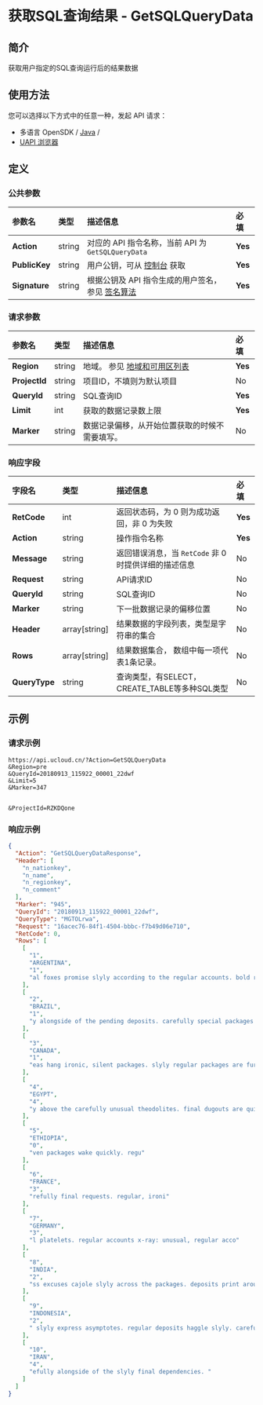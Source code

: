 # 获取SQL查询结果 - GetSQLQueryData

## 简介

获取用户指定的SQL查询运行后的结果数据






## 使用方法

您可以选择以下方式中的任意一种，发起 API 请求：
- 多语言 OpenSDK / [Java](https://github.com/ucloud/ucloud-sdk-java) /
- [UAPI 浏览器](https://console.ucloud.cn/uapi/detail?id=GetSQLQueryData)


## 定义

### 公共参数

| 参数名 | 类型 | 描述信息 | 必填 |
|:---|:---|:---|:---|
| **Action**     | string  | 对应的 API 指令名称，当前 API 为 `GetSQLQueryData`                        | **Yes** |
| **PublicKey**  | string  | 用户公钥，可从 [控制台](https://console.ucloud.cn/uapi/apikey) 获取                                             | **Yes** |
| **Signature**  | string  | 根据公钥及 API 指令生成的用户签名，参见 [签名算法](api/summary/signature.md)  | **Yes** |

### 请求参数

| 参数名 | 类型 | 描述信息 | 必填 |
|:---|:---|:---|:---|
| **Region** | string | 地域。 参见 [地域和可用区列表](api/summary/regionlist) |**Yes**|
| **ProjectId** | string | 项目ID，不填则为默认项目 |No|
| **QueryId** | string | SQL查询ID |**Yes**|
| **Limit** | int | 获取的数据记录数上限 |**Yes**|
| **Marker** | string | 数据记录偏移，从开始位置获取的时候不需要填写。 |No|

### 响应字段

| 字段名 | 类型 | 描述信息 | 必填 |
|:---|:---|:---|:---|
| **RetCode** | int | 返回状态码，为 0 则为成功返回，非 0 为失败 |**Yes**|
| **Action** | string | 操作指令名称 |**Yes**|
| **Message** | string | 返回错误消息，当 `RetCode` 非 0 时提供详细的描述信息 |No|
| **Request** | string | API请求ID |No|
| **QueryId** | string | SQL查询ID |No|
| **Marker** | string | 下一批数据记录的偏移位置 |No|
| **Header** | array[string] | 结果数据的字段列表，类型是字符串的集合 |No|
| **Rows** | array[string] | 结果数据集合， 数组中每一项代表1条记录。 |No|
| **QueryType** | string | 查询类型，有SELECT， CREATE_TABLE等多种SQL类型 |No|




## 示例

### 请求示例
    
```
https://api.ucloud.cn/?Action=GetSQLQueryData
&Region=pre
&QueryId=20180913_115922_00001_22dwf
&Limit=5
&Marker=347


&ProjectId=RZKDQone
```

### 响应示例
    
```json
{
  "Action": "GetSQLQueryDataResponse",
  "Header": [
    "n_nationkey",
    "n_name",
    "n_regionkey",
    "n_comment"
  ],
  "Marker": "945",
  "QueryId": "20180913_115922_00001_22dwf",
  "QueryType": "MGTOLrwa",
  "Request": "16acec76-84f1-4504-bbbc-f7b49d06e710",
  "RetCode": 0,
  "Rows": [
    [
      "1",
      "ARGENTINA",
      "1",
      "al foxes promise slyly according to the regular accounts. bold requests alon"
    ],
    [
      "2",
      "BRAZIL",
      "1",
      "y alongside of the pending deposits. carefully special packages are about the ironic forges. slyly special "
    ],
    [
      "3",
      "CANADA",
      "1",
      "eas hang ironic, silent packages. slyly regular packages are furiously over the tithes. fluffily bold"
    ],
    [
      "4",
      "EGYPT",
      "4",
      "y above the carefully unusual theodolites. final dugouts are quickly across the furiously regular d"
    ],
    [
      "5",
      "ETHIOPIA",
      "0",
      "ven packages wake quickly. regu"
    ],
    [
      "6",
      "FRANCE",
      "3",
      "refully final requests. regular, ironi"
    ],
    [
      "7",
      "GERMANY",
      "3",
      "l platelets. regular accounts x-ray: unusual, regular acco"
    ],
    [
      "8",
      "INDIA",
      "2",
      "ss excuses cajole slyly across the packages. deposits print aroun"
    ],
    [
      "9",
      "INDONESIA",
      "2",
      " slyly express asymptotes. regular deposits haggle slyly. carefully ironic hockey players sleep blithely. carefull"
    ],
    [
      "10",
      "IRAN",
      "4",
      "efully alongside of the slyly final dependencies. "
    ]
  ]
}
```





